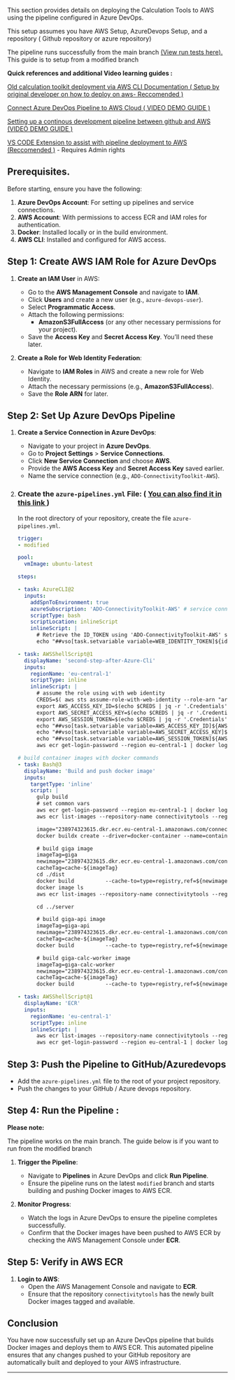 This section provides details on deploying the Calculation Tools to AWS using the pipeline configured in Azure DevOps.

This setup assumes you have AWS Setup, AzureDevops Setup,  and a repository ( Github repository or azure repository)

The pipeline runs successfully  from the main branch [(View run tests here).](https://dev.azure.com/ITUINT/ConnectivityToolkit/_git/calculation-tools?path=/azure-pipelines.yml&version=GBmain&_a=history) This guide is to setup  from a modified branch

**Quick references and additional Video learning guides :**

[Old calculation toolkit deployment via AWS CLI  Documentation ( Setup by original developer on how to deploy on aws- Reccomended )](https://ituint.sharepoint.com/:w:/r/sites/ConnectivityModelling-Internship/_layouts/15/Doc.aspx?sourcedoc=%7B05EDF5A0-768B-475E-9DCC-A40C6623B153%7D&file=Calculationtools%20AWS%20Deployment%20Guide.docx&action=default&mobileredirect=true)

[Connect Azure DevOps Pipeline to AWS Cloud  ( VIDEO DEMO GUIDE )](https://www.youtube.com/watch?v=Vywmy5FFzoM)

[Setting up a continous  development pipeline between github and AWS (VIDEO DEMO GUIDE )](https://youtu.be/biYVW1TMYAU?t=373)

[VS CODE Extension to assist with pipeline deployment to AWS (Reccomended  )](https://marketplace.visualstudio.com/items?itemName=AmazonWebServices.aws-vsts-tools) - Requires Admin rights

## Prerequisites.

Before starting, ensure you have the following:

1. **Azure DevOps Account**: For setting up pipelines and service connections.
2. **AWS Account**: With permissions to access ECR and IAM roles for authentication.
3. **Docker**: Installed locally or in the build environment.
4. **AWS CLI**: Installed and configured for AWS access.

## Step 1: Create AWS IAM Role for Azure DevOps

1. **Create an IAM User** in AWS:

   - Go to the **AWS Management Console** and navigate to **IAM**.
   - Click **Users** and create a new user (e.g., `azure-devops-user`).
   - Select **Programmatic Access**.
   - Attach the following permissions:
     - **AmazonS3FullAccess** (or any other necessary permissions for your project).
   - Save the **Access Key** and **Secret Access Key**. You’ll need these later.
2. **Create a Role for Web Identity Federation**:

   - Navigate to **IAM Roles** in AWS and create a new role for Web Identity.
   - Attach the necessary permissions (e.g., **AmazonS3FullAccess**).
   - Save the **Role ARN** for later.

## Step 2: Set Up Azure DevOps Pipeline

1. **Create a Service Connection in Azure DevOps**:

   - Navigate to your project in **Azure DevOps**.
   - Go to **Project Settings** > **Service Connections**.
   - Click **New Service Connection** and choose **AWS**.
   - Provide the **AWS Access Key** and **Secret Access Key** saved earlier.
   - Name the service connection (e.g., `ADO-ConnectivityToolkit-AWS`).
2. ### **Create the `azure-pipelines.yml` File**: ( [You can also find it in this link ](https://dev.azure.com/ITUINT/ConnectivityToolkit/_apps/hub/ms.vss-build-web.ci-designer-hub?pipelineId=79&branch=modified))

   In the root directory of your repository, create the file `azure-pipelines.yml`.


   ```yaml
   trigger:
   - modified

   pool:
     vmImage: ubuntu-latest

   steps:

   - task: AzureCLI@2
     inputs:
       addSpnToEnvironment: true
       azureSubscription: 'ADO-ConnectivityToolkit-AWS' # service connection name
       scriptType: bash
       scriptLocation: inlineScript
       inlineScript: |
         # Retrieve the ID_TOKEN using 'ADO-ConnectivityToolkit-AWS' service connection to Azure App and set it as WEB_IDENTITY_TOKEN to be used in step 2
         echo "##vso[task.setvariable variable=WEB_IDENTITY_TOKEN]${idToken}"

   - task: AWSShellScript@1
     displayName: 'second-step-after-Azure-Cli'
     inputs:
       regionName: 'eu-central-1'
       scriptType: inline
       inlineScript: |
         # assume the role using with web identity
         CREDS=$( aws sts assume-role-with-web-identity --role-arn "arn:aws:iam::238974323615:role/ado-ADO-ConnectivityToolkit-AWS-Role" --role-session-name "ADO-ConnectivityToolkit-AWS-PIPELINE" --web-identity-token "${WEB_IDENTITY_TOKEN}" --duration-seconds 3600 );
         export AWS_ACCESS_KEY_ID=$(echo $CREDS | jq -r '.Credentials''.AccessKeyId');
         export AWS_SECRET_ACCESS_KEY=$(echo $CREDS | jq -r '.Credentials''.SecretAccessKey');
         export AWS_SESSION_TOKEN=$(echo $CREDS | jq -r '.Credentials''.SessionToken');
         echo "##vso[task.setvariable variable=AWS_ACCESS_KEY_ID]${AWS_ACCESS_KEY_ID}";
         echo "##vso[task.setvariable variable=AWS_SECRET_ACCESS_KEY]${AWS_SECRET_ACCESS_KEY}";
         echo "##vso[task.setvariable variable=AWS_SESSION_TOKEN]${AWS_SESSION_TOKEN}";
         aws ecr get-login-password --region eu-central-1 | docker login --username AWS --password-stdin 238974323615.dkr.ecr.eu-central-1.amazonaws.com

   # build container images with docker commands
   - task: Bash@3
     displayName: 'Build and push docker image'
     inputs:
       targetType: 'inline'
       script: |
         gulp build
         # set common vars
         aws ecr get-login-password --region eu-central-1 | docker login --username AWS --password-stdin 238974323615.dkr.ecr.eu-central-1.amazonaws.com
         aws ecr list-images --repository-name connectivitytools --region eu-central-1

         image="238974323615.dkr.ecr.eu-central-1.amazonaws.com/connectivitytools"
         docker buildx create --driver=docker-container --name=container-builder

         # build giga image
         imageTag=giga
         newimage="238974323615.dkr.ecr.eu-central-1.amazonaws.com/connectivitytools/${imageTag}"
         cacheTag=cache-${imageTag}
         cd ./dist
         docker build          --cache-to=type=registry,ref=${newimage}:${cacheTag},mode=max,image-manifest=true,oci-mediatypes=true          --cache-from=type=registry,ref=${newimage}:${cacheTag}          --builder container-builder          -t ${newimage}:${imageTag}-build-$(Build.BuildId)          -t ${newimage}:${imageTag}          -t ${newimage}:dev          --push          -f Dockerfile.aws          --progress=plain          ./
         docker image ls
         aws ecr list-images --repository-name connectivitytools --region eu-central-1

         cd ../server

         # build giga-api image
         imageTag=giga-api
         newimage="238974323615.dkr.ecr.eu-central-1.amazonaws.com/connectivitytools/${imageTag}"
         cacheTag=cache-${imageTag}
         docker build          --cache-to type=registry,ref=${newimage}:${cacheTag},mode=max,image-manifest=true,oci-mediatypes=true          --cache-from type=registry,ref=${newimage}:${cacheTag}          --builder container-builder          -t ${newimage}:${imageTag}-build-$(Build.BuildId)          -t ${newimage}:${imageTag}          -t ${newimage}:dev          --push          -f Dockerfile.web          --progress=plain          ./

         # build giga-calc-worker image
         imageTag=giga-calc-worker
         newimage="238974323615.dkr.ecr.eu-central-1.amazonaws.com/connectivitytools/${imageTag}"
         cacheTag=cache-${imageTag}
         docker build          --cache-to type=registry,ref=${newimage}:${cacheTag},mode=max,image-manifest=true,oci-mediatypes=true          --cache-from type=registry,ref=${newimage}:${cacheTag}          --builder container-builder          -t ${newimage}:${imageTag}-build-$(Build.BuildId)          -t ${newimage}:${imageTag}          -t ${newimage}:dev          --push          -f Dockerfile.calc          --progress=plain          ./

   - task: AWSShellScript@1
     displayName: 'ECR'
     inputs:
       regionName: 'eu-central-1'
       scriptType: inline
       inlineScript: |
         aws ecr list-images --repository-name connectivitytools --region eu-central-1
         aws ecr get-login-password --region eu-central-1 | docker login --username AWS --password-stdin 238974323615.dkr.ecr.eu-central-1.amazonaws.com
   ```

## Step 3: Push the Pipeline to GitHub/Azuredevops

- Add the `azure-pipelines.yml` file to the root of your project repository.
- Push the changes to your GitHub / Azure devops repository.

## Step 4: Run the Pipeline :

**Please note:**

The pipeline works on the main branch. The guide below is if you want to run from the modified branch

1. **Trigger the Pipeline**:

   - Navigate to **Pipelines** in Azure DevOps and click **Run Pipeline**.
   - Ensure the pipeline runs on the latest `modified` branch and starts building and pushing Docker images to AWS ECR.
2. **Monitor Progress**:

   - Watch the logs in Azure DevOps to ensure the pipeline completes successfully.
   - Confirm that the Docker images have been pushed to AWS ECR by checking the AWS Management Console under **ECR**.

## Step 5: Verify in AWS ECR

1. **Login to AWS**:
   - Open the AWS Management Console and navigate to **ECR**.
   - Ensure that the repository `connectivitytools` has the newly built Docker images tagged and available.

## Conclusion

You have now successfully set up an Azure DevOps pipeline that builds Docker images and deploys them to AWS ECR. This automated pipeline ensures that any changes pushed to your GitHub repository are automatically built and deployed to your AWS infrastructure.

---
